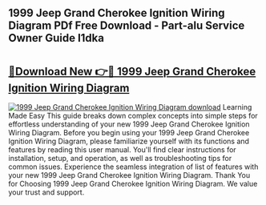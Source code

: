 ## 1999 Jeep Grand Cherokee Ignition Wiring Diagram PDf Free Download - Part-alu Service Owner Guide I1dka

# <h2><a href="http://dfn7ii.blite.top/?on=1999+Jeep+Grand+Cherokee+Ignition+Wiring+Diagram">🔗Download New 👉🔴 1999 Jeep Grand Cherokee Ignition Wiring Diagram</a></h2>

[![1999 Jeep Grand Cherokee Ignition Wiring Diagram download](https://i.imgur.com/lujVjoI.png)](http://dfn7ii.blite.top/?on=1999+Jeep+Grand+Cherokee+Ignition+Wiring+Diagram)
Learning Made Easy This guide breaks down complex concepts into simple steps for effortless understanding of your new 1999 Jeep Grand Cherokee Ignition Wiring Diagram. Before you begin using your 1999 Jeep Grand Cherokee Ignition Wiring Diagram, please familiarize yourself with its functions and features by reading this user manual. You'll find clear instructions for installation, setup, and operation, as well as troubleshooting tips for common issues. Experience the seamless integration of list of features with your new 1999 Jeep Grand Cherokee Ignition Wiring Diagram. Thank You for Choosing 1999 Jeep Grand Cherokee Ignition Wiring Diagram. We value your trust and support.
